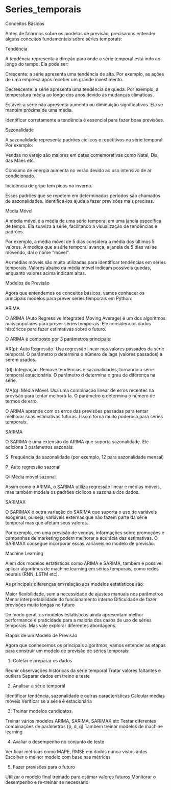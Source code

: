 # Series_temporais

Conceitos Básicos

Antes de falarmos sobre os modelos de previsão, precisamos entender alguns conceitos fundamentais sobre séries temporais:

Tendência

A tendência representa a direção para onde a série temporal está indo ao longo do tempo. Ela pode ser:


Crescente: a série apresenta uma tendência de alta. Por exemplo, as ações de uma empresa após receber um grande investimento.

Decrescente: a série apresenta uma tendência de queda. Por exemplo, a temperatura média ao longo dos anos devido às mudanças climáticas.

Estável: a série não apresenta aumento ou diminuição significativos. Ela se mantém próxima de uma média.


Identificar corretamente a tendência é essencial para fazer boas previsões.

Sazonalidade

A sazonalidade representa padrões cíclicos e repetitivos na série temporal. Por exemplo:


Vendas no varejo são maiores em datas comemorativas como Natal, Dia das Mães etc.

Consumo de energia aumenta no verão devido ao uso intensivo de ar condicionado.

Incidência de gripe tem picos no inverno.


Esses padrões que se repetem em determinados períodos são chamados de sazonalidades. Identificá-los ajuda a fazer previsões mais precisas.

Média Móvel

A média móvel é a média de uma série temporal em uma janela específica de tempo. Ela suaviza a série, facilitando a visualização de tendências e padrões.

Por exemplo, a média móvel de 5 dias considera a média dos últimos 5 valores. À medida que a série temporal avança, a janela de 5 dias vai se movendo, daí o nome "móvel".

As médias móveis são muito utilizadas para identificar tendências em séries temporais. Valores abaixo da média móvel indicam possíveis quedas, enquanto valores acima indicam altas.

Modelos de Previsão

Agora que entendemos os conceitos básicos, vamos conhecer os principais modelos para prever séries temporais em Python:

ARIMA

O ARIMA (Auto Regressive Integrated Moving Average) é um dos algoritmos mais populares para prever séries temporais. Ele considera os dados históricos para fazer estimativas sobre o futuro.

O ARIMA é composto por 3 parâmetros principais:


AR(p): Auto Regressão. Usa regressão linear nos valores passados da série temporal. O parâmetro p determina o número de lags (valores passados) a serem usados.

I(d): Integração. Remove tendências e sazonalidades, tornando a série temporal estacionária. O parâmetro d determina o grau de diferença na série.

MA(q): Média Móvel. Usa uma combinação linear de erros recentes na previsão para tentar melhorá-la. O parâmetro q determina o número de termos de erro.


O ARIMA aprende com os erros das previsões passadas para tentar melhorar suas estimativas futuras. Isso o torna muito poderoso para séries temporais.

SARIMA

O SARIMA é uma extensão do ARIMA que suporta sazonalidade. Ele adiciona 3 parâmetros sazonais:


S: Frequência da sazonalidade (por exemplo, 12 para sazonalidade mensal)

P: Auto regressão sazonal

Q: Média móvel sazonal


Assim como o ARIMA, o SARIMA utiliza regressão linear e médias móveis, mas também modela os padrões cíclicos e sazonais dos dados.

SARIMAX

O SARIMAX é outra variação do SARIMA que suporta o uso de variáveis exógenas, ou seja, variáveis externas que não fazem parte da série temporal mas que afetam seus valores.

Por exemplo, em uma previsão de vendas, informações sobre promoções e campanhas de marketing podem melhorar a acurácia das estimativas. O SARIMAX consegue incorporar essas variáveis no modelo de previsão.

Machine Learning

Além dos modelos estatísticos como ARIMA e SARIMA, também é possível aplicar algoritmos de machine learning em séries temporais, como redes neurais (RNN, LSTM etc).

As principais diferenças em relação aos modelos estatísticos são:


Maior flexibilidade, sem a necessidade de ajustes manuais nos parâmetros
Menor interpretabilidade do funcionamento interno
Dificuldade de fazer previsões muito longas no futuro

De modo geral, os modelos estatísticos ainda apresentam melhor performance e praticidade para a maioria dos casos de uso de séries temporais. Mas vale explorar diferentes abordagens.

Etapas de um Modelo de Previsão

Agora que conhecemos os principais algoritmos, vamos entender as etapas para construir um modelo de previsão de séries temporais:

1. Coletar e preparar os dados


Reunir observações históricas da série temporal
Tratar valores faltantes e outliers
Separar dados em treino e teste

2. Analisar a série temporal


Identificar tendência, sazonalidade e outras características
Calcular médias móveis
Verificar se a série é estacionária

3. Treinar modelos candidatos


Treinar vários modelos ARIMA, SARIMA, SARIMAX etc
Testar diferentes combinações de parâmetros (p, d, q)
Também treinar modelos de machine learning

4. Avaliar o desempenho no conjunto de teste


Verificar métricas como MAPE, RMSE em dados nunca vistos antes
Escolher o melhor modelo com base nas métricas

5. Fazer previsões para o futuro


Utilizar o modelo final treinado para estimar valores futuros
Monitorar o desempenho e re-treinar se necessário
